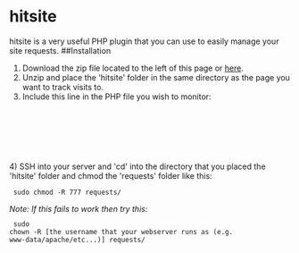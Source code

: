 hitsite
=======
hitsite is a very useful PHP plugin that you can use to easily manage your site requests.
##Installation
1) Download the zip file located to the left of this page or [here](https://github.com/wlangford/hitsite/archive/master.zip).<br>
2) Unzip and place the 'hitsite' folder in the same directory as the page you want to track visits to.<br>
3) Include this line in the PHP file you wish to monitor:<br>
<code><pre>
<?php
require_once('hitsite/hitsite.php');
?>
</pre></code>
4) SSH into your server and 'cd' into the directory that you placed the 'hitsite' folder and chmod the 'requests' folder like this:<br>
<code><pre>
sudo chmod -R 777 requests/
</pre></code> 
<i>Note: If this fails to work then try this: </i>
<code><pre>
sudo chown -R [the username that your webserver runs as (e.g. www-data/apache/etc...)] requests/
</pre></code> 
